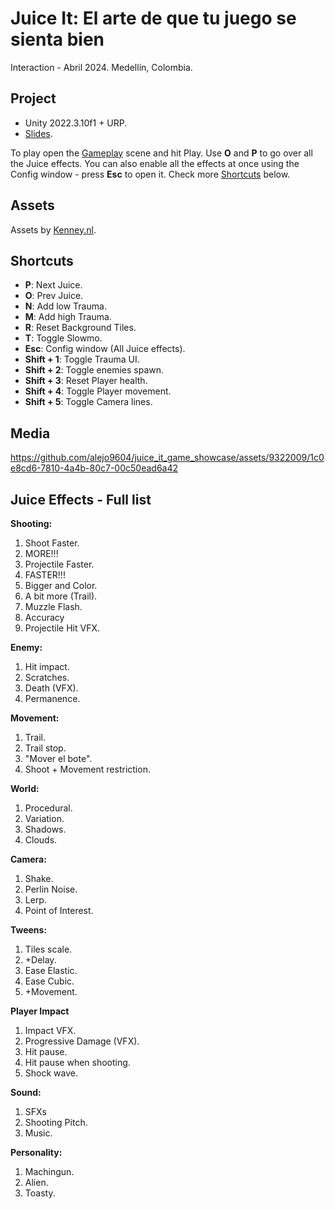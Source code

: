 # Juice It: El arte de que tu juego se sienta bien
Interaction - Abril 2024.
Medellín, Colombia.

## Project
- Unity 2022.3.10f1 + URP.
- [Slides](./Media/JuiceIt.pdf).

To play open the [Gameplay](./Assets/Scenes/Gameplay.unity) scene and hit Play. Use **O** and **P** to go over all the Juice effects. You can also enable all the effects at once using the Config window - press **Esc** to open it. Check more [Shortcuts](#shortcuts) below.

## Assets
Assets by [Kenney.nl](https://www.kenney.nl/).

## Shortcuts
- **P**: Next Juice.
- **O**: Prev Juice.
- **N**: Add low Trauma.
- **M**: Add high Trauma.
- **R**: Reset Background Tiles.
- **T**: Toggle Slowmo.
- **Esc**: Config window (All Juice effects).
- **Shift + 1**: Toggle Trauma UI.
- **Shift + 2**: Toggle enemies spawn.
- **Shift + 3**: Reset Player health.
- **Shift + 4**: Toggle Player movement.
- **Shift + 5**: Toggle Camera lines.

## Media
https://github.com/alejo9604/juice_it_game_showcase/assets/9322009/1c0e8cd6-7810-4a4b-80c7-00c50ead6a42

## Juice Effects - Full list
**Shooting:**
1. Shoot Faster.
2. MORE!!!
3. Projectile Faster.
4. FASTER!!!
5. Bigger and Color.
6. A bit more (Trail).
7. Muzzle Flash.
8. Accuracy
9. Projectile Hit VFX.

**Enemy:**
1. Hit impact.
2. Scratches.
3. Death (VFX).
4. Permanence.
   
**Movement:**
1. Trail.
2. Trail stop.
3. "Mover el bote".
4. Shoot + Movement restriction.

**World:**
1. Procedural.
2. Variation.
3. Shadows.
4. Clouds.

**Camera:**
1. Shake.
2. Perlin Noise.
3. Lerp.
4. Point of Interest.

**Tweens:**
1. Tiles scale.
2. +Delay.
3. Ease Elastic.
4. Ease Cubic.
5. +Movement.

**Player Impact**
1. Impact VFX.
2. Progressive Damage (VFX).
3. Hit pause.
4. Hit pause when shooting.
5. Shock wave.

**Sound:**
1. SFXs
2. Shooting Pitch.
3. Music.

**Personality:**
1. Machingun.
2. Alien.
3. Toasty.
